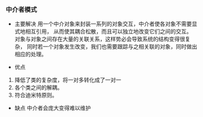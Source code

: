 ### 中介者模式

+ 主要解决
用一个中介对象来封装一系列的对象交互，中介者使各对象不需要显式地相互引用，
从而使其耦合松散，而且可以独立地改变它们之间的交互。  
对象与对象之间存在大量的关联关系，这样势必会导致系统的结构变得很复杂，
同时若一个对象发生改变，我们也需要跟踪与之相关联的对象，同时做出相应的处理。

+ 优点
1. 降低了类的复杂度，将一对多转化成了一对一
2. 各个类之间的解耦。 
3. 符合迪米特原则。

+ 缺点
中介者会庞大变得难以维护

